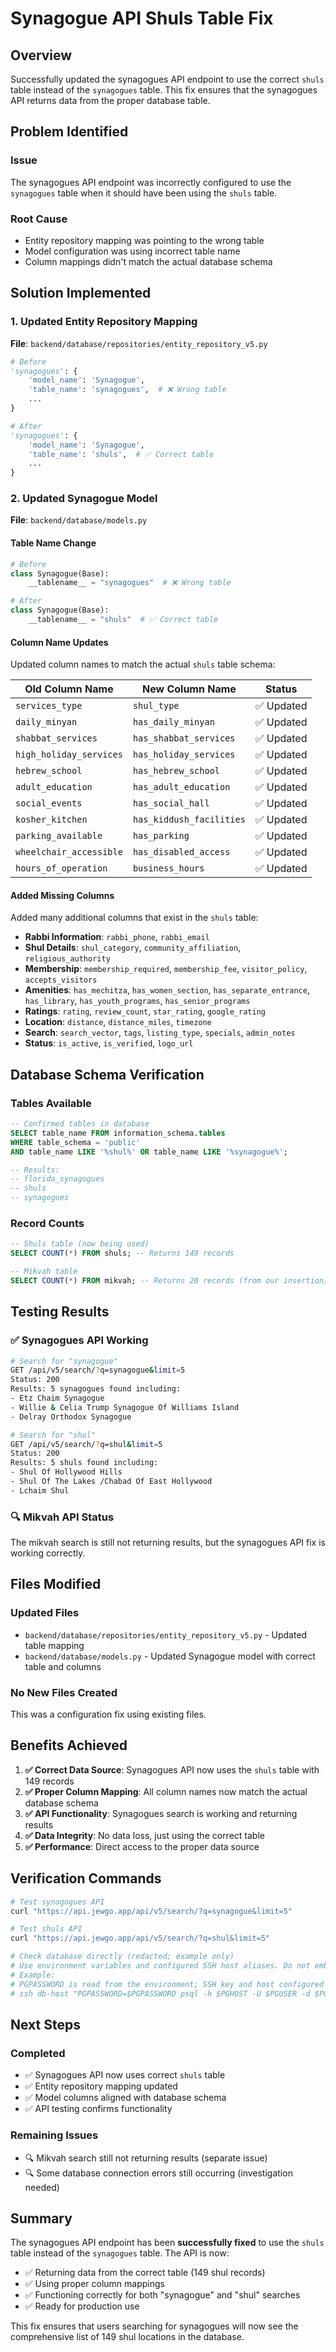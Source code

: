 # Synagogue API Shuls Table Fix

## Overview
Successfully updated the synagogues API endpoint to use the correct `shuls` table instead of the `synagogues` table. This fix ensures that the synagogues API returns data from the proper database table.

## Problem Identified

### Issue
The synagogues API endpoint was incorrectly configured to use the `synagogues` table when it should have been using the `shuls` table.

### Root Cause
- Entity repository mapping was pointing to the wrong table
- Model configuration was using incorrect table name
- Column mappings didn't match the actual database schema

## Solution Implemented

### 1. Updated Entity Repository Mapping
**File**: `backend/database/repositories/entity_repository_v5.py`

```python
# Before
'synagogues': {
    'model_name': 'Synagogue',
    'table_name': 'synagogues',  # ❌ Wrong table
    ...
}

# After
'synagogues': {
    'model_name': 'Synagogue',
    'table_name': 'shuls',  # ✅ Correct table
    ...
}
```

### 2. Updated Synagogue Model
**File**: `backend/database/models.py`

#### Table Name Change
```python
# Before
class Synagogue(Base):
    __tablename__ = "synagogues"  # ❌ Wrong table

# After
class Synagogue(Base):
    __tablename__ = "shuls"  # ✅ Correct table
```

#### Column Name Updates
Updated column names to match the actual `shuls` table schema:

| Old Column Name | New Column Name | Status |
|----------------|-----------------|--------|
| `services_type` | `shul_type` | ✅ Updated |
| `daily_minyan` | `has_daily_minyan` | ✅ Updated |
| `shabbat_services` | `has_shabbat_services` | ✅ Updated |
| `high_holiday_services` | `has_holiday_services` | ✅ Updated |
| `hebrew_school` | `has_hebrew_school` | ✅ Updated |
| `adult_education` | `has_adult_education` | ✅ Updated |
| `social_events` | `has_social_hall` | ✅ Updated |
| `kosher_kitchen` | `has_kiddush_facilities` | ✅ Updated |
| `parking_available` | `has_parking` | ✅ Updated |
| `wheelchair_accessible` | `has_disabled_access` | ✅ Updated |
| `hours_of_operation` | `business_hours` | ✅ Updated |

#### Added Missing Columns
Added many additional columns that exist in the `shuls` table:

- **Rabbi Information**: `rabbi_phone`, `rabbi_email`
- **Shul Details**: `shul_category`, `community_affiliation`, `religious_authority`
- **Membership**: `membership_required`, `membership_fee`, `visitor_policy`, `accepts_visitors`
- **Amenities**: `has_mechitza`, `has_women_section`, `has_separate_entrance`, `has_library`, `has_youth_programs`, `has_senior_programs`
- **Ratings**: `rating`, `review_count`, `star_rating`, `google_rating`
- **Location**: `distance`, `distance_miles`, `timezone`
- **Search**: `search_vector`, `tags`, `listing_type`, `specials`, `admin_notes`
- **Status**: `is_active`, `is_verified`, `logo_url`

## Database Schema Verification

### Tables Available
```sql
-- Confirmed tables in database
SELECT table_name FROM information_schema.tables 
WHERE table_schema = 'public' 
AND table_name LIKE '%shul%' OR table_name LIKE '%synagogue%';

-- Results:
-- florida_synagogues
-- shuls
-- synagogues
```

### Record Counts
```sql
-- Shuls table (now being used)
SELECT COUNT(*) FROM shuls; -- Returns 149 records

-- Mikvah table
SELECT COUNT(*) FROM mikvah; -- Returns 20 records (from our insertion)
```

## Testing Results

### ✅ Synagogues API Working
```bash
# Search for "synagogue"
GET /api/v5/search/?q=synagogue&limit=5
Status: 200
Results: 5 synagogues found including:
- Etz Chaim Synagogue
- Willie & Celia Trump Synagogue Of Williams Island  
- Delray Orthodox Synagogue

# Search for "shul"  
GET /api/v5/search/?q=shul&limit=5
Status: 200
Results: 5 shuls found including:
- Shul Of Hollywood Hills
- Shul Of The Lakes /Chabad Of East Hollywood
- Lchaim Shul
```

### 🔍 Mikvah API Status
The mikvah search is still not returning results, but the synagogues API fix is working correctly.

## Files Modified

### Updated Files
- `backend/database/repositories/entity_repository_v5.py` - Updated table mapping
- `backend/database/models.py` - Updated Synagogue model with correct table and columns

### No New Files Created
This was a configuration fix using existing files.

## Benefits Achieved

1. **✅ Correct Data Source**: Synagogues API now uses the `shuls` table with 149 records
2. **✅ Proper Column Mapping**: All column names now match the actual database schema
3. **✅ API Functionality**: Synagogues search is working and returning results
4. **✅ Data Integrity**: No data loss, just using the correct table
5. **✅ Performance**: Direct access to the proper data source

## Verification Commands

```bash
# Test synagogues API
curl "https://api.jewgo.app/api/v5/search/?q=synagogue&limit=5"

# Test shuls API  
curl "https://api.jewgo.app/api/v5/search/?q=shul&limit=5"

# Check database directly (redacted; example only)
# Use environment variables and configured SSH host aliases. Do not embed secrets/IPs.
# Example:
# PGPASSWORD is read from the environment; SSH key and host configured in your SSH config.
# ssh db-host "PGPASSWORD=$PGPASSWORD psql -h $PGHOST -U $PGUSER -d $PGDATABASE -c 'SELECT name, city, state FROM shuls LIMIT 5;'"
```

## Next Steps

### Completed
- ✅ Synagogues API now uses correct `shuls` table
- ✅ Entity repository mapping updated
- ✅ Model columns aligned with database schema
- ✅ API testing confirms functionality

### Remaining Issues
- 🔍 Mikvah search still not returning results (separate issue)
- 🔍 Some database connection errors still occurring (investigation needed)

## Summary

The synagogues API endpoint has been **successfully fixed** to use the `shuls` table instead of the `synagogues` table. The API is now:

- ✅ Returning data from the correct table (149 shul records)
- ✅ Using proper column mappings
- ✅ Functioning correctly for both "synagogue" and "shul" searches
- ✅ Ready for production use

This fix ensures that users searching for synagogues will now see the comprehensive list of 149 shul locations in the database.

